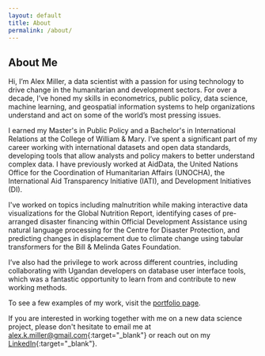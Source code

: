 ```yaml
---
layout: default
title: About
permalink: /about/
---
```


## About Me

Hi, I’m Alex Miller, a data scientist with a passion for using technology to drive change in the humanitarian and development sectors. For over a decade, I’ve honed my skills in econometrics, public policy, data science, machine learning, and geospatial information systems to help organizations understand and act on some of the world’s most pressing issues.

I earned my Master's in Public Policy and a Bachelor's in International Relations at the College of William & Mary. I’ve spent a significant part of my career working with international datasets and open data standards, developing tools that allow analysts and policy makers to better understand complex data. I have previously worked at AidData, the United Nations Office for the Coordination of Humanitarian Affairs (UNOCHA), the International Aid Transparency Initiative (IATI), and Development Initiatives (DI).

I've worked on topics including malnutrition while making interactive data visualizations for the Global Nutrition Report, identifying cases of pre-arranged disaster financing within Official Development Assistance using natural language processing for the Centre for Disaster Protection, and predicting changes in displacement due to climate change using tabular transformers for the Bill & Melinda Gates Foundation.

I’ve also had the privilege to work across different countries, including collaborating with Ugandan developers on database user interface tools, which was a fantastic opportunity to learn from and contribute to new working methods.

To see a few examples of my work, visit the [portfolio page](/portfolio/).

If you are interested in working together with me on a new data science project, please don't hesitate to email me at [alex.k.miller@gmail.com](mailto:alex.k.miller@gmail.com){:target="_blank"} or reach out on my [LinkedIn](www.linkedin.com/in/alexander-miller-7b781059){:target="_blank"}.

